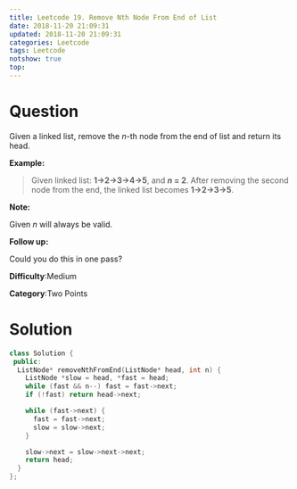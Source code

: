 ```yaml
---
title: Leetcode 19. Remove Nth Node From End of List
date: 2018-11-20 21:09:31
updated: 2018-11-20 21:09:31
categories: Leetcode
tags: Leetcode
notshow: true
top:
---
```


# Question

Given a linked list, remove the  _n_-th node from the end of list and return its head.

**Example:**

> Given linked list: **1->2->3->4->5**, and **_n_ = 2**.
> After removing the second node from the end, the linked list becomes **1->2->3->5**.

**Note:**

Given  _n_  will always be valid.

**Follow up:**

Could you do this in one pass?

**Difficulty**:Medium

**Category**:Two Points

<!-- more -->

# Solution

```cpp
class Solution {
 public:
  ListNode* removeNthFromEnd(ListNode* head, int n) {
    ListNode *slow = head, *fast = head;
    while (fast && n--) fast = fast->next;
    if (!fast) return head->next;

    while (fast->next) {
      fast = fast->next;
      slow = slow->next;
    }

    slow->next = slow->next->next;
    return head;
  }
};
```